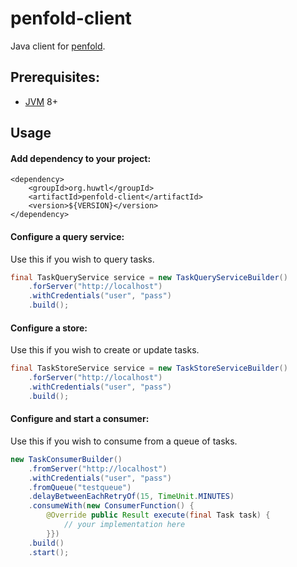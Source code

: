 # penfold-client

Java client for [penfold](https://github.com/huwtl/penfold).

## Prerequisites:

* [JVM](https://www.java.com/en/download/) 8+


## Usage

#### Add dependency to your project:

```
<dependency>
    <groupId>org.huwtl</groupId>
    <artifactId>penfold-client</artifactId>
    <version>${VERSION}</version>
</dependency>
```

#### Configure a query service:

Use this if you wish to query tasks.

```java
final TaskQueryService service = new TaskQueryServiceBuilder()
    .forServer("http://localhost")
    .withCredentials("user", "pass")
    .build();
```


#### Configure a store:

Use this if you wish to create or update tasks.

```java
final TaskStoreService service = new TaskStoreServiceBuilder()
    .forServer("http://localhost")
    .withCredentials("user", "pass")
    .build();
```


#### Configure and start a consumer:

Use this if you wish to consume from a queue of tasks.

```java
new TaskConsumerBuilder()
    .fromServer("http://localhost")
    .withCredentials("user", "pass")
    .fromQueue("testqueue")
    .delayBetweenEachRetryOf(15, TimeUnit.MINUTES)
    .consumeWith(new ConsumerFunction() {
        @Override public Result execute(final Task task) {
            // your implementation here
        }})
    .build()
    .start();
```
